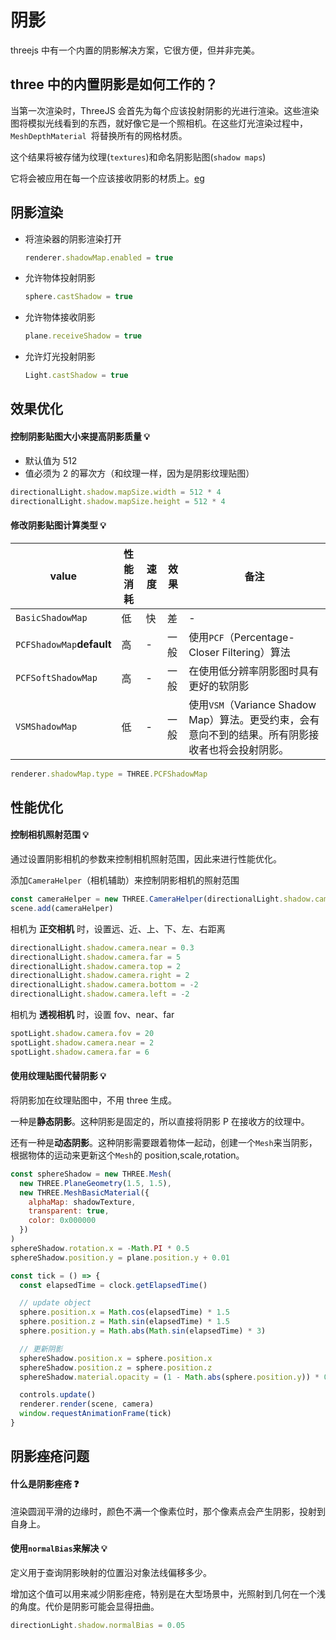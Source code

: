 # 阴影

threejs 中有一个内置的阴影解决方案，它很方便，但并非完美。

## three 中的内置阴影是如何工作的？

当第一次渲染时，ThreeJS 会首先为每个应该投射阴影的光进行渲染。这些渲染图将模拟光线看到的东西，就好像它是一个照相机。在这些灯光渲染过程中，`MeshDepthMaterial `将替换所有的网格材质。

这个结果将被存储为纹理(`textures`)和命名阴影贴图(`shadow maps`)

它将会被应用在每一个应该接收阴影的材质上。[eg](https://threejs.org/examples/webgl_shadowmap_viewer.html)

## 阴影渲染

- 将渲染器的阴影渲染打开

  ```js
  renderer.shadowMap.enabled = true
  ```

- 允许物体投射阴影

  ```js
  sphere.castShadow = true
  ```

- 允许物体接收阴影

  ```js
  plane.receiveShadow = true
  ```

- 允许灯光投射阴影
  ```js
  Light.castShadow = true
  ```

## 效果优化

#### 控制阴影贴图大小来提高阴影质量 💡

- 默认值为 512
- 值必须为 2 的幂次方（和纹理一样，因为是阴影纹理贴图）

```js
directionalLight.shadow.mapSize.width = 512 * 4
directionalLight.shadow.mapSize.height = 512 * 4
```

#### 修改阴影贴图计算类型 💡

| value                     | 性能消耗 | 速度 | 效果 | 备注                                                                                               |
| ------------------------- | -------- | ---- | ---- | -------------------------------------------------------------------------------------------------- |
| `BasicShadowMap`          | 低       | 快   | 差   | -                                                                                                  |
| `PCFShadowMap`**default** | 高       | -    | 一般 | 使用`PCF`（Percentage-Closer Filtering）算法                                                       |
| `PCFSoftShadowMap`        | 高       | -    | 一般 | 在使用低分辨率阴影图时具有更好的软阴影                                                             |
| `VSMShadowMap`            | 低       | -    | 一般 | 使用`VSM`（Variance Shadow Map）算法。更受约束，会有意向不到的结果。所有阴影接收者也将会投射阴影。 |

```js
renderer.shadowMap.type = THREE.PCFShadowMap
```

## 性能优化

#### 控制相机照射范围 💡

通过设置阴影相机的参数来控制相机照射范围，因此来进行性能优化。

添加`CameraHelper`（相机辅助）来控制阴影相机的照射范围

```js
const cameraHelper = new THREE.CameraHelper(directionalLight.shadow.camera)
scene.add(cameraHelper)
```

相机为 **正交相机** 时，设置远、近、上、下、左、右距离

```js
directionalLight.shadow.camera.near = 0.3
directionalLight.shadow.camera.far = 5
directionalLight.shadow.camera.top = 2
directionalLight.shadow.camera.right = 2
directionalLight.shadow.camera.bottom = -2
directionalLight.shadow.camera.left = -2
```

相机为 **透视相机** 时，设置 fov、near、far

```js
spotLight.shadow.camera.fov = 20
spotLight.shadow.camera.near = 2
spotLight.shadow.camera.far = 6
```

#### 使用纹理贴图代替阴影 💡

将阴影加在纹理贴图中，不用 three 生成。

一种是**静态阴影**。这种阴影是固定的，所以直接将阴影 P 在接收方的纹理中。

还有一种是**动态阴影**。这种阴影需要跟着物体一起动，创建一个`Mesh`来当阴影，根据物体的运动来更新这个`Mesh`的 position,scale,rotation。

```js
const sphereShadow = new THREE.Mesh(
  new THREE.PlaneGeometry(1.5, 1.5),
  new THREE.MeshBasicMaterial({
    alphaMap: shadowTexture,
    transparent: true,
    color: 0x000000
  })
)
sphereShadow.rotation.x = -Math.PI * 0.5
sphereShadow.position.y = plane.position.y + 0.01

const tick = () => {
  const elapsedTime = clock.getElapsedTime()

  // update object
  sphere.position.x = Math.cos(elapsedTime) * 1.5
  sphere.position.z = Math.sin(elapsedTime) * 1.5
  sphere.position.y = Math.abs(Math.sin(elapsedTime) * 3)

  // 更新阴影
  sphereShadow.position.x = sphere.position.x
  sphereShadow.position.z = sphere.position.z
  sphereShadow.material.opacity = (1 - Math.abs(sphere.position.y)) * 0.5

  controls.update()
  renderer.render(scene, camera)
  window.requestAnimationFrame(tick)
}
```

## 阴影痤疮问题

#### 什么是阴影痤疮 ❓

渲染圆润平滑的边缘时，颜色不满一个像素位时，那个像素点会产生阴影，投射到自身上。
<image-box src="webgl/Xnip2023-01-17_10-30-44.jpg" />
<image-box src="webgl/Xnip2023-01-17_10-32-23.jpg" />

#### 使用`normalBias`来解决 💡

定义用于查询阴影映射的位置沿对象法线偏移多少。

增加这个值可以用来减少阴影痤疮，特别是在大型场景中，光照射到几何在一个浅的角度。代价是阴影可能会显得扭曲。

```js
directionLight.shadow.normalBias = 0.05
```
